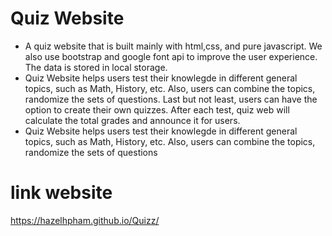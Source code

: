 # Quiz Website
- A quiz website that is built mainly with html,css, and pure javascript. We also use bootstrap and google font api to improve the user experience. The data is stored in local storage.
- Quiz Website helps users test their knowlegde in different general topics, such as Math, History, etc. Also, users can combine the topics,
  randomize the sets of questions. Last but not least, users can have the option to create their own quizzes. After each test, quiz web will calculate the total
  grades and announce it for users.  
- Quiz Website helps users test their knowlegde in different general topics, such as Math, History, etc. Also, users can combine the topics, randomize the sets of questions

# link website
https://hazelhpham.github.io/Quizz/
